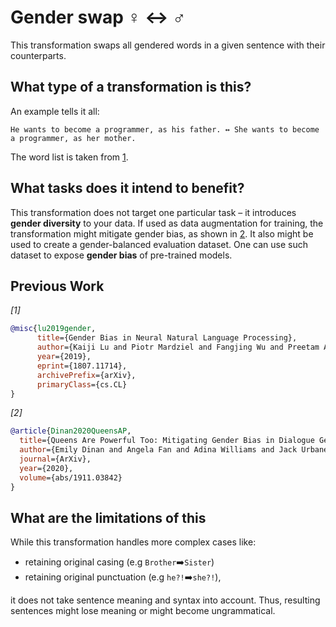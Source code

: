 # Gender swap ♀️ ↔️ ♂️
This transformation swaps all gendered words in a given sentence with their counterparts.

## What type of a transformation is this?
An example tells it all:
```
He wants to become a programmer, as his father. ↔️ She wants to become a programmer, as her mother.
```
The word list is taken from [1](https://arxiv.org/abs/1807.11714).


## What tasks does it intend to benefit?
This transformation does not target one particular task – it introduces __gender diversity__ to your data.
If used as data augmentation for training, the transformation might mitigate gender bias, as shown in [2](https://aclanthology.org/2020.emnlp-main.656/).
It also might be used to create a gender-balanced evaluation dataset.
One can use such dataset to expose __gender bias__ of pre-trained models.


## Previous Work

_[1]_ 
```bibtex
@misc{lu2019gender,
      title={Gender Bias in Neural Natural Language Processing}, 
      author={Kaiji Lu and Piotr Mardziel and Fangjing Wu and Preetam Amancharla and Anupam Datta},
      year={2019},
      eprint={1807.11714},
      archivePrefix={arXiv},
      primaryClass={cs.CL}
}
```

_[2]_
```bibtex
@article{Dinan2020QueensAP,
  title={Queens Are Powerful Too: Mitigating Gender Bias in Dialogue Generation},
  author={Emily Dinan and Angela Fan and Adina Williams and Jack Urbanek and Douwe Kiela and J. Weston},
  journal={ArXiv},
  year={2020},
  volume={abs/1911.03842}
}
```

## What are the limitations of this 
While this transformation handles more complex cases like: 
* retaining original casing (e.g `Brother`➡️`Sister`)
* retaining original punctuation (e.g `he?!`➡️`she?!`),

it does not take sentence meaning and syntax into account.
Thus, resulting sentences might lose meaning or might become ungrammatical.
